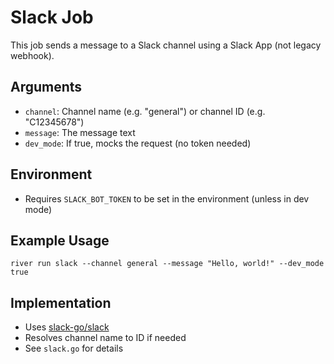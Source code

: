 # Slack Job

This job sends a message to a Slack channel using a Slack App (not legacy webhook).

## Arguments
- `channel`: Channel name (e.g. "general") or channel ID (e.g. "C12345678")
- `message`: The message text
- `dev_mode`: If true, mocks the request (no token needed)

## Environment
- Requires `SLACK_BOT_TOKEN` to be set in the environment (unless in dev mode)

## Example Usage

```
river run slack --channel general --message "Hello, world!" --dev_mode true
```

## Implementation
- Uses [slack-go/slack](https://github.com/slack-go/slack)
- Resolves channel name to ID if needed
- See `slack.go` for details
